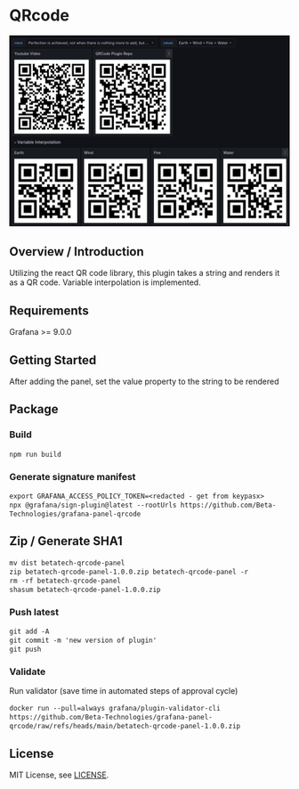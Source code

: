 # QRcode

![Dashboard](https://raw.githubusercontent.com/Beta-Technologies/grafana-panel-qrcode/refs/heads/main/src/img/dashboard.png)

## Overview / Introduction
Utilizing the react QR code library, this plugin takes a string and renders it as a QR code. Variable interpolation is implemented.

## Requirements
Grafana >= 9.0.0

## Getting Started

After adding the panel, set the value property to the string to be rendered

## Package


### Build 
```
npm run build
```

### Generate signature manifest
```
export GRAFANA_ACCESS_POLICY_TOKEN=<redacted - get from keypasx>
npx @grafana/sign-plugin@latest --rootUrls https://github.com/Beta-Technologies/grafana-panel-qrcode
```


## Zip / Generate SHA1
```
mv dist betatech-qrcode-panel
zip betatech-qrcode-panel-1.0.0.zip betatech-qrcode-panel -r
rm -rf betatech-qrcode-panel
shasum betatech-qrcode-panel-1.0.0.zip 
```

### Push latest
```
git add -A
git commit -m 'new version of plugin'
git push
```

### Validate
Run validator (save time in automated steps of approval cycle)
```
docker run --pull=always grafana/plugin-validator-cli https://github.com/Beta-Technologies/grafana-panel-qrcode/raw/refs/heads/main/betatech-qrcode-panel-1.0.0.zip
```

## License

MIT License, see [LICENSE](https://github.com/Beta-Technologies/grafana-panel-qrcode/blob/main/LICENSE).
